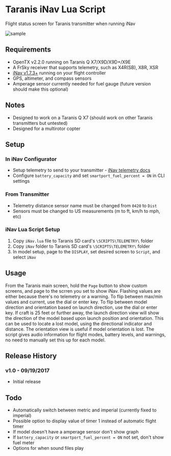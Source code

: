 # Taranis iNav Lua Script

Flight status screen for Taranis transmitter when running iNav

![sample](http://www.leethost.com/link_pics/iNav.png "iNav Lua Script")

## Requirements

* OpenTX v2.2.0 running on Taranis Q X7/X9D/X9D+/X9E
* A FrSky receiver that supports telemetry, such as X4R(SB), X8R, XSR
* [iNav v1.7.3+](https://github.com/iNavFlight/inav/releases) running on your flight controller
* GPS, altimeter, and compass sensors
* Amperage sensor currently needed for fuel gauge (future version should make this optional)

## Notes

* Designed to work on a Taranis Q X7 (should work on other Taranis transmitters but untested)
* Designed for a multirotor copter

## Setup

### In iNav Configurator

* Setup telemetry to send to your transmitter - [iNav telemetry docs](https://github.com/iNavFlight/inav/blob/master/docs/Telemetry.md)
* Configure `battery_capacity` and set `smartport_fuel_percent = ON` in CLI settings

### From Transmitter

* Telemetry distance sensor name must be changed from `0420` to `Dist`
* Sensors must be changed to US measurements (m to ft, km/h to mph, etc)

### iNav Lua Script Setup

1. Copy `iNav.lua` file to Taranis SD card's `\SCRIPTS\TELEMETRY\` folder
2. Copy `iNav` folder to Taranis SD card's `\SCRIPTS\TELEMETRY\` folder
3. In model setup, page to the `DISPLAY`, set desired screen to `Script`, and select `iNav`

## Usage

From the Taranis main screen, hold the `Page` button to show custom screens, and page to the scrren you set to show iNav.
Flashing values are either because there's no telemetry or a warning.
To flip between max/min values and current, use the dial or enter key.
To flip between model direction and orientation based on launch direction, use the dial or enter key.
If craft is 25 feet or further away, the launch direction view will show the direction of the model based upon launch position and orientation.
This can be used to locate a lost model, using the directional indicator and distance.
The orientation view is useful if model orientation is lost.
The script gives audio information for flight modes, battery levels, and warnings, no need to manually set this up for each model. 

## Release History

### v1.0 - 09/19/2017
* Initial release

## Todo

* Automatically switch between metric and imperial (currently fixed to imperial)
* Possible option to display value of timer 1 instead of automatic flight timer
* If model doesn't have a amperage sensor don't show graph
* If `battery_capacity` or `smartport_fuel_percent = ON` not set, don't show fuel meter
* Options for when sound files play
